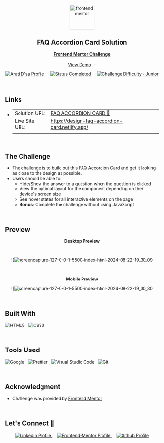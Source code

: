 <div align="center">

  <img src="https://www.frontendmentor.io/static/images/logo-mobile.svg" alt="frontendmentor" width="80">

  <h2 align="center">FAQ Accordion Card Solution</h2>
  <p align="center">
    <a href="https://www.frontendmentor.io/challenges/faq-accordion-card-XlyjD0Oam"><strong>Frontend Mentor Challenge</strong></a>
    <br />
    <br />
    <a href="https://design-faq-accordion-card.netlify.app/">View Demo</a>
    &nbsp;·&nbsp;
  </p>
</div>

<!-- Badges -->
<div align="center">
  <!-- Profiles -->
  <a href="https://www.frontendmentor.io/profile/aratidsa">
    <img src="https://img.shields.io/badge/Profile-aratidsa-fefefe?style=for-the-badge&logo=frontendmentor" alt="Arati D'sa Profile">
  </a> &nbsp;&nbsp;&nbsp;

  <!-- Status -->
  <a href="#">
    <img src="https://img.shields.io/badge/Status-Completed-00CE80?style=for-the-badge" alt="Status Completed">
  </a> &nbsp;&nbsp;&nbsp;

  <!-- Difficulty -->
  <a href="https://www.frontendmentor.io/challenges?difficulties=1"  >
    <img src="https://img.shields.io/badge/Difficulty-Junior-AAC745?style=for-the-badge&logo=frontendmentor" alt="Challenge Difficulty - Junior">
  </a>

</div>
<br />
<br />

## **Links**

- |||
  | :----- | :----- |
  | Solution URL: | [FAQ ACCORDION CARD 🎯](https://github.com/aratidsa/FAQ-Accordion-Card) |
  | Live Site URL: | https://design-faq-accordion-card.netlify.app/ |
  |||

<br>

## The Challenge

- The challenge is to build out this FAQ Accordion Card and get it looking as close to the design as possible.
- Users should be able to:
    - Hide/Show the answer to a question when the question is clicked
    - View the optimal layout for the component depending on their device's screen size
    - See hover states for all interactive elements on the page
    - **Bonus**: Complete the challenge without using JavaScript

<br>

## **Preview**

<div align='center'>
  <p><b>Desktop Preview</b></p>
  <br>
 
   ![![screencapture-127-0-0-1-5500-index-html-2024-08-22-19_30_09](https://github.com/user-attachments/assets/d14109ec-8ac9-4e8f-845b-37bc86be92c2)

  <br>
  <p><b>Mobile Preview</b></p>
  
![![screencapture-127-0-0-1-5500-index-html-2024-08-22-19_30_30](https://github.com/user-attachments/assets/8503be53-0f93-4c38-90de-04e98fcdd340)

<br>
</div>

## **Built With**

 ![HTML5](https://img.shields.io/badge/html5-%23E34F26.svg?style=for-the-badge&logo=html5&logoColor=white) &nbsp; ![CSS3](https://img.shields.io/badge/css3-%231572B6.svg?style=for-the-badge&logo=css3&logoColor=white) &nbsp;


<br>

## **Tools Used**

![Google](https://img.shields.io/badge/google-DA4437?style=for-the-badge&logo=google&logoColor=white) &nbsp;  ![Prettier](https://img.shields.io/badge/prettier-1A2C34?style=for-the-badge&logo=prettier&logoColor=F7BA3E) &nbsp; ![Visual Studio Code](https://img.shields.io/badge/VS%20Code-0078d7.svg?style=for-the-badge&logo=visual-studio-code&logoColor=white) &nbsp; ![Git](https://img.shields.io/badge/Git-F05032?style=for-the-badge&logo=git&logoColor=white)

<br>

## **Acknowledgment**

- Challenge was provided by [Frontend Mentor](https://www.frontendmentor.io)

<br>

## **Let's Connect 👋**

<div align=center>
   <a href="https://www.linkedin.com/in/arati-dsa-313626136" >
    <img src="https://img.shields.io/badge/linkedin%20Profile-%2300acee.svg?color=405DE6&style=for-the-badge&logo=linkedin&logoColor=white" alt="Linkedin Profile">
  </a>&nbsp;&nbsp;&nbsp;
  
  <a href="https://www.frontendmentor.io/profile/aratidsa" >
    <img src="https://img.shields.io/badge/FEM%20Profile-f8f9f8?style=for-the-badge&logo=Frontend-Mentor&logoColor=black" alt="Frontend-Mentor Profile">
  </a> &nbsp;&nbsp;&nbsp;

  <a href="https://github.com/aratidsa" >
    <img src="https://img.shields.io/badge/Github%20Profile-131313?style=for-the-badge&logo=github&logoColor=white" alt="Github Profile">
  </a>

</div>

<br>

